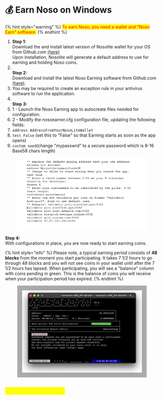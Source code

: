 # 💰 Earn Noso on Windows

{% hint style="warning" %}
<mark style="color:red;">To earn Noso, you need a wallet and "Noso Earn" software.</mark>
{% endhint %}

1. **Step 1:**\
   Download the and install latest version of Nosolite wallet for your OS from Github.com [(here)](https://github.com/Noso-Project/NosoLite/releases)\
   Upon installation, Nosolite will generate a default address to use for earning and holding Noso coins.
2. \
   **Step 2:**\
   Download and install the latest Noso Earning software from Github.com [(here)](https://github.com/Noso-Project/consominer2/releases).
3. You may be required to create an exception rule in your antivirus software to run the application.
4. \
   **Step 3:**
5. 1 - Launch the Noso Earning app to autocreate files needed for configuration.
6. 2 - Modify the nosoearner.cfg configuration file, updating the following fields:
7. `address AddressFromYourNosoLiteWallet`
8. `test False` (set this to "False" so that Earning starts as soon as the app opens)
9. `custom seed`(change "mypasswrd" to a secure password which is 8-16 Base58 chars length)

<figure><img src="../.gitbook/assets/nosoearn config.PNG" alt=""><figcaption></figcaption></figure>

**Step 4:**\
With configurations in place, you are now ready to start earning coins.

{% hint style="info" %}
Please note, a typical earning period consists of **48 blocks** from the moment you start participating. It takes 7 1/2 hours to go through 48 blocks and you will not see coins in your wallet until after the 7 1/2 hours has lapsed. When participating, you will see a "balance" column with coins pending in green. This is the balance of coins you will receive when your participation period has expired.
{% endhint %}

<figure><img src="../.gitbook/assets/image.png" alt=""><figcaption></figcaption></figure>

## <mark style="color:yellow;">HAPPY EARNING!!!</mark>
